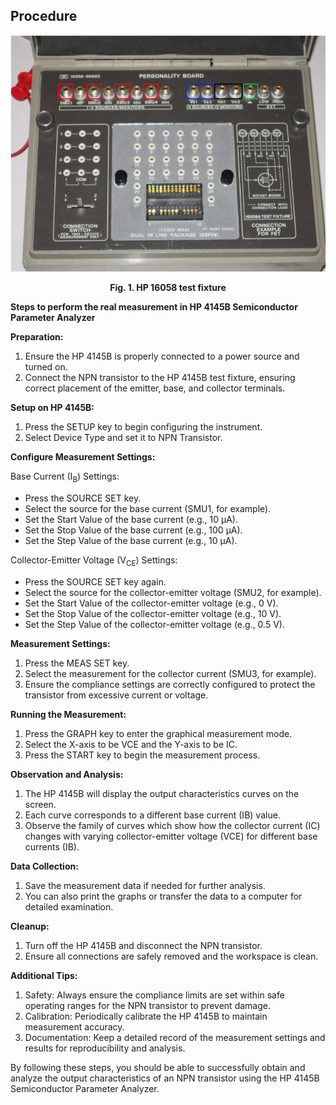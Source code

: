 ## Procedure
<div align="center">
<img src="images/tf.png"  />
  
**Fig. 1. HP 16058 test fixture**
</div>
  
**Steps to perform the real measurement in HP 4145B Semiconductor Parameter Analyzer**  

**Preparation:** 
1.  Ensure the HP 4145B is properly connected to a power source and turned on.
2.  Connect the NPN transistor to the HP 4145B test fixture, ensuring correct placement of the emitter, base, and collector terminals.

**Setup on HP 4145B:** 
1.  Press the SETUP key to begin configuring the instrument.
2.  Select Device Type and set it to NPN Transistor.

**Configure Measurement Settings:**  
  
Base Current (I<sub>B</sub>) Settings:  
*   Press the SOURCE SET key.
*   Select the source for the base current (SMU1, for example).
*   Set the Start Value of the base current (e.g., 10 µA).
*   Set the Stop Value of the base current (e.g., 100 µA).
*   Set the Step Value of the base current (e.g., 10 µA).

Collector-Emitter Voltage (V<sub>CE</sub>) Settings: 
*   Press the SOURCE SET key again.
*   Select the source for the collector-emitter voltage (SMU2, for example).
*   Set the Start Value of the collector-emitter voltage (e.g., 0 V).
*   Set the Stop Value of the collector-emitter voltage (e.g., 10 V).
*   Set the Step Value of the collector-emitter voltage (e.g., 0.5 V).
  
  

**Measurement Settings:**
1.  Press the MEAS SET key.
2.  Select the measurement for the collector current (SMU3, for example).
3.  Ensure the compliance settings are correctly configured to protect the transistor from excessive current or voltage.

**Running the Measurement:**
1.  Press the GRAPH key to enter the graphical measurement mode.
2.  Select the X-axis to be VCE and the Y-axis to be IC.
3.  Press the START key to begin the measurement process.

**Observation and Analysis:**
1.  The HP 4145B will display the output characteristics curves on the screen.
2.  Each curve corresponds to a different base current (IB) value.
3.  Observe the family of curves which show how the collector current (IC) changes with varying collector-emitter voltage (VCE) for different base currents (IB).

**Data Collection:**
1.  Save the measurement data if needed for further analysis.
2.  You can also print the graphs or transfer the data to a computer for detailed examination.

**Cleanup:**
1.  Turn off the HP 4145B and disconnect the NPN transistor.
2.  Ensure all connections are safely removed and the workspace is clean.

**Additional Tips:**
1.  Safety: Always ensure the compliance limits are set within safe operating ranges for the NPN transistor to prevent damage.
2.  Calibration: Periodically calibrate the HP 4145B to maintain measurement accuracy.
3.  Documentation: Keep a detailed record of the measurement settings and results for reproducibility and analysis.

By following these steps, you should be able to successfully obtain and analyze the output characteristics of an NPN transistor using the HP 4145B Semiconductor Parameter Analyzer.
